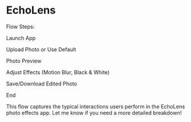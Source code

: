 # EchoLens

Flow Steps:

Launch App

Upload Photo or Use Default

Photo Preview

Adjust Effects (Motion Blur, Black & White)

Save/Download Edited Photo

End

This flow captures the typical interactions users perform in the EchoLens photo effects app. Let me know if you need a more detailed breakdown!
